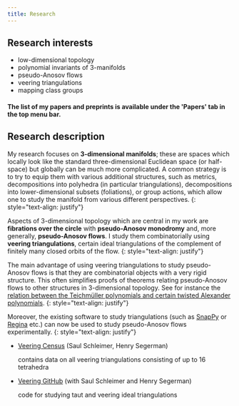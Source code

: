 ```yaml
---
title: Research
---
```


## Research interests 
* low-dimensional topology
* polynomial invariants of 3-manifolds 
* pseudo-Anosov flows
* veering triangulations
* mapping class groups

#### The list of my papers and preprints is available under the 'Papers' tab in the top menu bar.


## Research description
My research focuses on __3-dimensional manifolds__; these are spaces which locally look like the standard three-dimensional Euclidean space (or half-space) but globally can be much more complicated. A common strategy is to try to equip them with various additional structures, such as metrics, decompositions into polyhedra (in particular triangulations), decompositions into lower-dimensional subsets (foliations), or group actions, which allow one to study the manifold from various different perspectives.
{: style="text-align: justify"}

Aspects of 3-dimensional topology which are central in my work are __fibrations over the circle__ with __pseudo-Anosov monodromy__ and, more generally, __pseudo-Anosov flows__. I study them combinatorially using __veering triangulations__, certain ideal triangulations of the complement of finitely many closed orbits of the flow.
{: style="text-align: justify"}

The main advantage of using veering triangulations to study pseudo-Anosov flows is that they are combinatorial objects with a very rigid structure. This often simplifies proofs of theorems relating pseudo-Anosov flows to other structures in 3-dimensional topology. See for instance the [relation between the Teichmüller polynomials and certain twisted Alexander polynomials](https://arxiv.org/abs/2101.12162v3).
{: style="text-align: justify"}

Moreover, the existing software to study triangulations (such as [SnapPy](https://snappy.math.uic.edu/) or [Regina](https://regina-normal.github.io/) etc.) can now be used to study pseudo-Anosov flows experimentally.
{: style="text-align: justify"}

   * [Veering Census](https://math.okstate.edu/people/segerman/veering.html) (Saul Schleimer, Henry Segerman)
     
     contains data on all veering triangulations consisting of up to 16 tetrahedra

   * [Veering GitHub](https://github.com/henryseg/Veering) (with Saul Schleimer and Henry Segerman)

     code for studying taut and veering ideal triangulations





